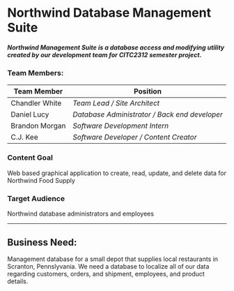 # Northwind Database Management Suite

##### Northwind Management Suite is a database access and modifying utility created by our development team for CITC2312 semester project.

### Team Members: 
Team Member | Position
------------ | -------------
Chandler White | _Team Lead / Site Architect_
Daniel Lucy | _Database Administrator / Back end developer_
Brandon Morgan | _Software Development Intern_
C.J. Kee | _Software Developer / Content Creator_

### Content Goal
Web based graphical application to create, read, update, and delete data for Northwind Food Supply

### Target Audience 
Northwind database administrators and employees

------------------------------------------------------------------------------------------
## Business Need:

Management database for a small depot that supplies local restaurants in Scranton, Pennslyvania. We need a database to localize all of our data regarding customers, orders, and shipment, employees, and product details.
